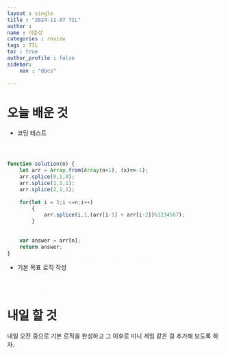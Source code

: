 ```yaml
---
layout : single
title : "2024-11-07 TIL"
author : 
name : 이준성
categories : review
tags : TIL
toc : true
author_profile : false
sidebar:
    nav : "docs"

---
```


# 오늘 배운 것

-  코딩 테스트

<span style = "color:white; font-size:70%">이거 수업 듣느라 한 동안 코테를 안 봤는데 아직 로직은 기억하는 것 같다.<br>
피보나치 관련 문제를 풀면서 동적계획법을 연습했다.
</span>

```js
function solution(n) {
    let arr = Array.from(Array(n+1), (x)=>-1);
    arr.splice(0,1,0);
    arr.splice(1,1,1);
    arr.splice(2,1,1);
    
    for(let i = 3;i <=n;i++)
        {
            arr.splice(i,1,(arr[i-1] + arr[i-2])%1234567);
        }
    
    
    var answer = arr[n];
    return answer;
}
```

-  기본 목표 로직 작성
<span style = "color:white; font-size:70%">게임의 공격과 도망치기는 대충 구현이 끝났다.<br>
javascript는 python처럼 여러 인자를 보낼 때 배열 형태로 보내면 된다는 것을 통해 좀 더 다양한 걸 할 수 있을 것 같다.<br>
아직까진 막히는 것 없이 잘 풀리고 있다.
</span>



# 내일 할 것
내일 오전 중으로 기본 로직을 완성하고 그 이후로 미니 게임 같은 걸 추가해 보도록 하자.
